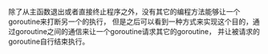 
除了从主函数退出或者直接终止程序之外，没有其它的编程方法能够让一个goroutine来打断另一个的执行，
但是之后可以看到一种方式来实现这个目的，通过goroutine之间的通信来让一个goroutine请求其它的goroutine，
并让被请求的goroutine自行结束执行。